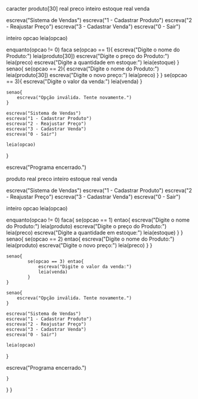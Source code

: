 caracter produto[30] 
real preco
inteiro estoque
real venda

escreva("Sistema de Vendas")
escreva("1 - Cadastrar Produto")
escreva("2 - Reajustar Preço")
escreva("3 - Cadastrar Venda")
escreva("0 - Sair")

inteiro opcao
leia(opcao)

enquanto(opcao != 0) faca
    se(opcao == 1){
        escreva("Digite o nome do Produto:")
        leia(produto[30])
        escreva("Digite o preço do Produto:")
        leia(preco)
        escreva("Digite a quantidade em estoque:")
        leia(estoque)
    } 
    senao{ 
    		se(opcao == 2){
    			escreva("Digite o nome do Produto:")
        		leia(produto[30])
       	 	escreva("Digite o novo preço:")
        		leia(preco)
    		}
    }
    se(opcao == 3){
        	escreva("Digite o valor da venda:")
        	leia(venda)
	}

	senao{
        escreva("Opção inválida. Tente novamente.")
    }

    escreva("Sistema de Vendas")
    escreva("1 - Cadastrar Produto")
    escreva("2 - Reajustar Preço")
    escreva("3 - Cadastrar Venda")
    escreva("0 - Sair")

    leia(opcao)
}

escreva("Programa encerrado.")


produto
real preco
inteiro estoque
real venda

escreva("Sistema de Vendas")
escreva("1 - Cadastrar Produto")
escreva("2 - Reajustar Preço")
escreva("3 - Cadastrar Venda")
escreva("0 - Sair")

inteiro opcao
leia(opcao)

enquanto(opcao != 0) faca{
    		se(opcao == 1) entao{
         		escreva("Digite o nome do Produto:")
       	 	leia(produto)
        		escreva("Digite o preço do Produto:")
        		leia(preco)
        		escreva("Digite a quantidade em estoque:")
        		leia(estoque)
    		}
}
    senao{
    		se(opcao == 2) entao{
        		escreva("Digite o nome do Produto:")
        		leia(produto)
        		escreva("Digite o novo preço:")
        		leia(preco)
    	}
  }
        
    senao{
    		se(opcao == 3) entao{
        		escreva("Digite o valor da venda:")
        		leia(venda)
    		}
    }
        
    senao{
        escreva("Opção inválida. Tente novamente.")
    }

    escreva("Sistema de Vendas")
    escreva("1 - Cadastrar Produto")
    escreva("2 - Reajustar Preço")
    escreva("3 - Cadastrar Venda")
    escreva("0 - Sair")

    leia(opcao)
}

escreva("Programa encerrado.")


	}
}
}

